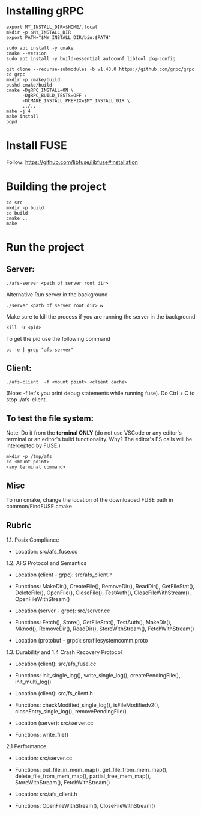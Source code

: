 # Installing gRPC
```
export MY_INSTALL_DIR=$HOME/.local
mkdir -p $MY_INSTALL_DIR
export PATH="$MY_INSTALL_DIR/bin:$PATH"
```

```
sudo apt install -y cmake
cmake --version
sudo apt install -y build-essential autoconf libtool pkg-config
```

```
git clone --recurse-submodules -b v1.43.0 https://github.com/grpc/grpc
cd grpc
mkdir -p cmake/build
pushd cmake/build
cmake -DgRPC_INSTALL=ON \
      -DgRPC_BUILD_TESTS=OFF \
      -DCMAKE_INSTALL_PREFIX=$MY_INSTALL_DIR \
      ../..
make -j 4
make install
popd
```

# Install FUSE
Follow: https://github.com/libfuse/libfuse#installation


# Building the project 
```
cd src
mkdir -p build
cd build
cmake .. 
make
```

# Run the project 

## Server: 
```
./afs-server <path of server root dir>
```

Alternative
Run server in the background 
```
./server <path of server root dir> &
```

Make sure to kill the process if you are running the server in the background
```
kill -9 <pid>
```

To get the pid use the following command
```
ps -e | grep "afs-server"
```

## Client:
```
./afs-client  -f <mount point> <client cache>
```

(Note: -f let's you print debug statements while running fuse). Do Ctrl + C to stop ./afs-client.


## To test the file system:
Note: Do it from the **terminal ONLY** (do not use VSCode or any editor's terminal or an editor's build functionality. Why? The editor's FS calls will be intercepted by FUSE.)
```
mkdir -p /tmp/afs
cd <mount point>
<any terminal command>
```

## Misc
To run cmake, change the location of the downloaded FUSE path in common/FindFUSE.cmake

## Rubric
1.1. Posix Compliance
- Location: src/afs_fuse.cc

1.2. AFS Protocol and Semantics
- Location (client - grpc): src/afs_client.h
- Functions: MakeDir(), CreateFile(), RemoveDir(), ReadDir(), GetFileStat(), DeleteFile(), OpenFile(), CloseFile(), TestAuth(), CloseFileWithStream(), OpenFileWithStream()

- Location (server - grpc): src/server.cc
- Functions: Fetch(), Store(), GetFileStat(), TestAuth(), MakeDir(), Mknod(), RemoveDir(), ReadDir(), StoreWithStream(), FetchWithStream()

- Location (protobuf - grpc): src/filesystemcomm.proto

1.3. Durability and 1.4 Crash Recovery Protocol
- Location (client): src/afs_fuse.cc
- Functions: init_single_log(), write_single_log(), createPendingFile(), init_multi_log()

- Location (client): src/fs_client.h
- Functions: checkModified_single_log(), isFileModifiedv2(), closeEntry_single_log(), removePendingFile()

- Location (server): src/server.cc
- Functions: write_file()

2.1 Performance
- Location: src/server.cc
- Functions: put_file_in_mem_map(), get_file_from_mem_map(), delete_file_from_mem_map(), partial_free_mem_map(), StoreWithStream(), FetchWithStream()

- Location: src/afs_client.h
- Functions: OpenFileWithStream(), CloseFileWithStream()




